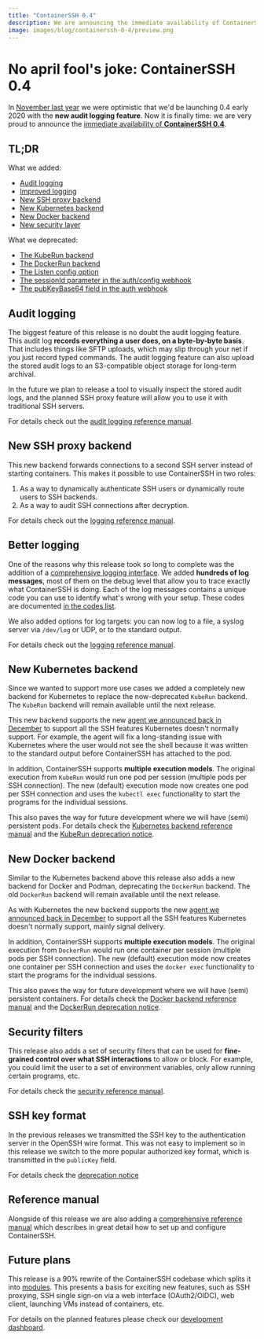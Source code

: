 ```yaml
---
title: "ContainerSSH 0.4"
description: We are announcing the immediate availability of ContainerSSH 0.4 
image: images/blog/containerssh-0-4/preview.png
---
```


# No april fool's joke: ContainerSSH 0.4

In [November last year](../../../2020/11/25/the-road-to-0-4.md) we were optimistic that we'd be launching 0.4 early 2020 with the **new audit logging feature**. Now it is finally time: we are very proud to announce the [immediate availability of **ContainerSSH 0.4**](../../../../downloads/index.md).

## TL;DR

What we added:

- [Audit logging](/reference/audit.md)
- [Improved logging](/reference/logging.md)
- [New SSH proxy backend](/reference/sshproxy.md)
- [New Kubernetes backend](/reference/kubernetes.md)
- [New Docker backend](/reference/docker.md)
- [New security layer](/reference/security.md)

What we deprecated:

- [The KubeRun backend](/deprecations/kuberun.md)
- [The DockerRun backend](/deprecations/dockerrun.md)
- [The Listen config option](/deprecations/listen.md)
- [The sessionId parameter in the auth/config webhook](/deprecations/sessionId.md)
- [The pubKeyBase64 field in the auth webhook](/deprecations/publicKeyBase64.md)

## Audit logging

The biggest feature of this release is no doubt the audit logging feature. This audit log **records everything a user does, on a byte-by-byte basis**. That includes things like SFTP uploads, which may slip through your net if you just record typed commands. The audit logging feature can also upload the stored audit logs to an S3-compatible object storage for long-term archival.

In the future we plan to release a tool to visually inspect the stored audit logs, and the planned SSH proxy feature will allow you to use it with traditional SSH servers.

For details check out the [audit logging reference manual](../../../../reference/audit.md).

## New SSH proxy backend

This new backend forwards connections to a second SSH server instead of starting containers. This makes it possible to use ContainerSSH in two roles:

1. As a way to dynamically authenticate SSH users or dynamically route users to SSH backends.
2. As a way to audit SSH connections after decryption.

For details check out the [logging reference manual](../../../../reference/sshproxy.md).

## Better logging

One of the reasons why this release took so long to complete was the addition of a [comprehensive logging interface](../../../../reference/logging.md). We added **hundreds of log messages**, most of them on the debug level that allow you to trace exactly what ContainerSSH is doing. Each of the log messages contains a unique code you can use to identify what's wrong with your setup. These codes are documented [in the codes list](../../../../reference/codes.md).

We also added options for log targets: you can now log to a file, a syslog server via `/dev/log` or UDP, or to the standard output.

For details check out the [logging reference manual](../../../../reference/logging.md).

## New Kubernetes backend

Since we wanted to support more use cases we added a completely new backend for Kubernetes to replace the now-deprecated `KubeRun` backend. The `KubeRun` backend will remain available until the next release.

This new backend supports the new [agent we announced back in December](../../../2020/12/24/the-agent.md) to support all the SSH features Kubernetes doesn't normally support. For example, the agent will fix a long-standing issue with Kubernetes where the user would not see the shell because it was written to the standard output before ContainerSSH has attached to the pod.

In addition, ContainerSSH supports **multiple execution models**. The original execution from `KubeRun` would run one pod per session (multiple pods per SSH connection). The new (default) execution mode now creates one pod per SSH connection and uses the `kubectl exec` functionality to start the programs for the individual sessions.

This also paves the way for future development where we will have (semi) persistent pods. For details check the [Kubernetes backend reference manual](../../../../reference/kubernetes.md) and the [KubeRun deprecation notice](../../../../deprecations/kuberun.md).

## New Docker backend

Similar to the Kubernetes backend above this release also adds a new backend for Docker and Podman, deprecating the `DockerRun` backend. The old `DockerRun` backend will remain available until the next release.

As with Kubernetes the new backend supports the new [agent we announced back in December](../../../2020/12/24/the-agent.md) to support all the SSH features Kubernetes doesn't normally support, mainly signal delivery.

In addition, ContainerSSH supports **multiple execution models**. The original execution from `DockerRun` would run one container per session (multiple pods per SSH connection). The new (default) execution mode now creates one container per SSH connection and uses the `docker exec` functionality to start the programs for the individual sessions.

This also paves the way for future development where we will have (semi) persistent containers. For details check the [Docker backend reference manual](../../../../reference/docker.md) and the [DockerRun deprecation notice](../../../../deprecations/dockerrun.md).

## Security filters

This release also adds a set of security filters that can be used for **fine-grained control over what SSH interactions** to allow or block. For example, you could limit the user to a set of environment variables, only allow running certain programs, etc.

For details check the [security reference manual](../../../../reference/security.md).

## SSH key format

In the previous releases we transmitted the SSH key to the authentication server in the OpenSSH wire format. This was not easy to implement so in this release we switch to the more popular authorized key format, which is transmitted in the `publicKey` field.

For details check the [deprecation notice](https://containerssh.io/deprecations/publicKeyBase64/)

## Reference manual

Alongside of this release we are also adding a [comprehensive reference manual](../../../../reference/) which describes in great detail how to set up and configure ContainerSSH.

## Future plans

This release is a 90% rewrite of the ContainerSSH codebase which splits it into [modules](https://github.com/containerssh/). This presents a basis for exciting new features, such as SSH proxying, SSH single sign-on via a web interface (OAuth2/OIDC), web client, launching VMs instead of containers, etc.

For details on the planned features please check our [development dashboard](https://containerssh.io/development/dashboard/).
